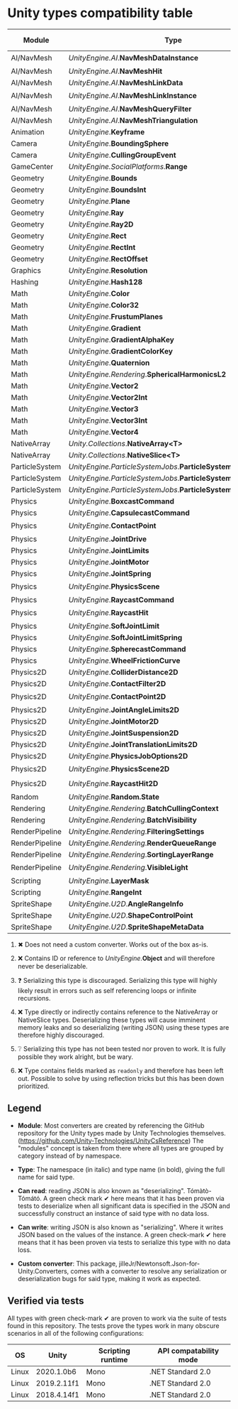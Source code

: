 # Unity types compatibility table

<!--
Footnotes superscript were generated with
https://beautifuldingbats.com/superscript-generator/
-->

| Module         | Type                                                            | Can read        | Can write       | Custom converter |
| -------------- | --------------------------------------------------------------- | --------------- | --------------- | ---------------- |
| AI/NavMesh     | _UnityEngine.<i></i>AI_.**NavMeshDataInstance**                 | ❌[⁽²⁾](#note-2) | ❓[⁽³⁾](#note-3) | ❌[⁽²⁾](#note-2)  |
| AI/NavMesh     | _UnityEngine.<i></i>AI_.**NavMeshHit**                          | ✔               | ✔               | ✖[⁽¹⁾](#note-1)  |
| AI/NavMesh     | _UnityEngine.<i></i>AI_.**NavMeshLinkData**                     | ✔               | ✔               | ✖[⁽¹⁾](#note-1)  |
| AI/NavMesh     | _UnityEngine.<i></i>AI_.**NavMeshLinkInstance**                 | ❌[⁽²⁾](#note-2) | ❓[⁽³⁾](#note-3) | ❌[⁽²⁾](#note-2)  |
| AI/NavMesh     | _UnityEngine.<i></i>AI_.**NavMeshQueryFilter**                  | ✔               | ✔               | ✔                |
| AI/NavMesh     | _UnityEngine.<i></i>AI_.**NavMeshTriangulation**                | ✔               | ✔               | ✔                |
| Animation      | _UnityEngine_.**Keyframe**                                      | ✔               | ✔               | ✖[⁽¹⁾](#note-1)  |
| Camera         | _UnityEngine_.**BoundingSphere**                                | ✔               | ✔               | ✖[⁽¹⁾](#note-1)  |
| Camera         | _UnityEngine_.**CullingGroupEvent**                             | ✔               | ✔               | ✔                |
| GameCenter     | _UnityEngine.SocialPlatforms_.**Range**                         | ✔               | ✔               | ✖[⁽¹⁾](#note-1)  |
| Geometry       | _UnityEngine_.**Bounds**                                        | ✔               | ✔               | ✔                |
| Geometry       | _UnityEngine_.**BoundsInt**                                     | ✔               | ✔               | ✔                |
| Geometry       | _UnityEngine_.**Plane**                                         | ✔               | ✔               | ✔                |
| Geometry       | _UnityEngine_.**Ray**                                           | ✔               | ✔               | ✖[⁽¹⁾](#note-1)  |
| Geometry       | _UnityEngine_.**Ray2D**                                         | ✔               | ✔               | ✖[⁽¹⁾](#note-1)  |
| Geometry       | _UnityEngine_.**Rect**                                          | ✔               | ✔               | ✔                |
| Geometry       | _UnityEngine_.**RectInt**                                       | ✔               | ✔               | ✔                |
| Geometry       | _UnityEngine_.**RectOffset**                                    | ✔               | ✔               | ✔                |
| Graphics       | _UnityEngine_.**Resolution**                                    | ✔               | ✔               | ✖[⁽¹⁾](#note-1)  |
| Hashing        | _UnityEngine_.**Hash128**                                       | ✔               | ✔               | ✔                |
| Math           | _UnityEngine_.**Color**                                         | ✔               | ✔               | ✔                |
| Math           | _UnityEngine_.**Color32**                                       | ✔               | ✔               | ✔                |
| Math           | _UnityEngine_.**FrustumPlanes**                                 | ✔               | ✔               | ✖[⁽¹⁾](#note-1)  |
| Math           | _UnityEngine_.**Gradient**                                      | ✔               | ✔               | ✖[⁽¹⁾](#note-1)  |
| Math           | _UnityEngine_.**GradientAlphaKey**                              | ✔               | ✔               | ✖[⁽¹⁾](#note-1)  |
| Math           | _UnityEngine_.**GradientColorKey**                              | ✔               | ✔               | ✖[⁽¹⁾](#note-1)  |
| Math           | _UnityEngine_.**Quaternion**                                    | ✔               | ✔               | ✔                |
| Math           | _UnityEngine.Rendering_.**SphericalHarmonicsL2**                | ✔               | ✔               | ✔                |
| Math           | _UnityEngine_.**Vector2**                                       | ✔               | ✔               | ✔                |
| Math           | _UnityEngine_.**Vector2Int**                                    | ✔               | ✔               | ✔                |
| Math           | _UnityEngine_.**Vector3**                                       | ✔               | ✔               | ✔                |
| Math           | _UnityEngine_.**Vector3Int**                                    | ✔               | ✔               | ✔                |
| Math           | _UnityEngine_.**Vector4**                                       | ✔               | ✔               | ✔                |
| NativeArray    | _Unity.Collections_.**NativeArray&lt;T&gt;**                    | ❌[⁽⁴⁾](#note-4) | ✔               | ✔                |
| NativeArray    | _Unity.Collections_.**NativeSlice&lt;T&gt;**                    | ❌[⁽⁴⁾](#note-4) | ✔               | ✔                |
| ParticleSystem | _UnityEngine.ParticleSystemJobs_.**ParticleSystemJobData**      | ❌[⁽⁴⁾](#note-4) | ❔[⁽⁵⁾](#note-5) | ❌[⁽⁴⁾](#note-4)  |
| ParticleSystem | _UnityEngine.ParticleSystemJobs_.**ParticleSystemNativeArray3** | ❌[⁽⁴⁾](#note-4) | ❔[⁽⁵⁾](#note-5) | ❌[⁽⁴⁾](#note-4)  |
| ParticleSystem | _UnityEngine.ParticleSystemJobs_.**ParticleSystemNativeArray4** | ❌[⁽⁴⁾](#note-4) | ❔[⁽⁵⁾](#note-5) | ❌[⁽⁴⁾](#note-4)  |
| Physics        | _UnityEngine_.**BoxcastCommand**                                | ✔               | ✔               | ✖[⁽¹⁾](#note-1)  |
| Physics        | _UnityEngine_.**CapsulecastCommand**                            | ✔               | ✔               | ✖[⁽¹⁾](#note-1)  |
| Physics        | _UnityEngine_.**ContactPoint**                                  | ❌[⁽²⁾](#note-2) | ❓[⁽³⁾](#note-3) | ❌[⁽²⁾](#note-2)  |
| Physics        | _UnityEngine_.**JointDrive**                                    | ✔               | ✔               | ✔                |
| Physics        | _UnityEngine_.**JointLimits**                                   | ✔               | ✔               | ✔                |
| Physics        | _UnityEngine_.**JointMotor**                                    | ✔               | ✔               | ✖[⁽¹⁾](#note-1)  |
| Physics        | _UnityEngine_.**JointSpring**                                   | ✔               | ✔               | ✖[⁽¹⁾](#note-1)  |
| Physics        | _UnityEngine_.**PhysicsScene**                                  | ❌[⁽²⁾](#note-2) | ❓[⁽³⁾](#note-3) | ❌[⁽²⁾](#note-2)  |
| Physics        | _UnityEngine_.**RaycastCommand**                                | ✔               | ✔               | ✖[⁽¹⁾](#note-1)  |
| Physics        | _UnityEngine_.**RaycastHit**                                    | ❌[⁽²⁾](#note-2) | ❓[⁽³⁾](#note-3) | ❌[⁽²⁾](#note-2)  |
| Physics        | _UnityEngine_.**SoftJointLimit**                                | ✔               | ✔               | ✔                |
| Physics        | _UnityEngine_.**SoftJointLimitSpring**                          | ✔               | ✔               | ✖[⁽¹⁾](#note-1)  |
| Physics        | _UnityEngine_.**SpherecastCommand**                             | ✔               | ✔               | ✖[⁽¹⁾](#note-1)  |
| Physics        | _UnityEngine_.**WheelFrictionCurve**                            | ✔               | ✔               | ✖[⁽¹⁾](#note-1)  |
| Physics2D      | _UnityEngine_.**ColliderDistance2D**                            | ✔               | ✔               | ✔                |
| Physics2D      | _UnityEngine_.**ContactFilter2D**                               | ✔               | ✔               | ✔                |
| Physics2D      | _UnityEngine_.**ContactPoint2D**                                | ❌[⁽²⁾](#note-2) | ❓[⁽³⁾](#note-3) | ❌[⁽²⁾](#note-2)  |
| Physics2D      | _UnityEngine_.**JointAngleLimits2D**                            | ✔               | ✔               | ✖[⁽¹⁾](#note-1)  |
| Physics2D      | _UnityEngine_.**JointMotor2D**                                  | ✔               | ✔               | ✖[⁽¹⁾](#note-1)  |
| Physics2D      | _UnityEngine_.**JointSuspension2D**                             | ✔               | ✔               | ✖[⁽¹⁾](#note-1)  |
| Physics2D      | _UnityEngine_.**JointTranslationLimits2D**                      | ✔               | ✔               | ✖[⁽¹⁾](#note-1)  |
| Physics2D      | _UnityEngine_.**PhysicsJobOptions2D**                           | ✔               | ✔               | ✖[⁽¹⁾](#note-1)  |
| Physics2D      | _UnityEngine_.**PhysicsScene2D**                                | ❌[⁽²⁾](#note-2) | ❓[⁽³⁾](#note-3) | ❌[⁽²⁾](#note-2)  |
| Physics2D      | _UnityEngine_.**RaycastHit2D**                                  | ❌[⁽²⁾](#note-2) | ❓[⁽³⁾](#note-3) | ❌[⁽²⁾](#note-2)  |
| Random         | _UnityEngine_.**Random.State**                                  | ✔               | ✔               | ✔                |
| Rendering      | _UnityEngine.Rendering_.**BatchCullingContext**                 | ❌[⁽⁴⁾](#note-4) | ❔[⁽⁵⁾](#note-5) | ❌[⁽⁴⁾](#note-4)  |
| Rendering      | _UnityEngine.Rendering_.**BatchVisibility**                     | ❌[⁽⁶⁾](#note-6) | ❔[⁽⁵⁾](#note-5) | ❌[⁽⁶⁾](#note-6)  |
| RenderPipeline | _UnityEngine.Rendering_.**FilteringSettings**                   | ✔               | ✔               | ✖[⁽¹⁾](#note-1)  |
| RenderPipeline | _UnityEngine.Rendering_.**RenderQueueRange**                    | ✔               | ✔               | ✖[⁽¹⁾](#note-1)  |
| RenderPipeline | _UnityEngine.Rendering_.**SortingLayerRange**                   | ✔               | ✔               | ✖[⁽¹⁾](#note-1)  |
| RenderPipeline | _UnityEngine.Rendering_.**VisibleLight**                        | ❌[⁽²⁾](#note-2) | ❓[⁽³⁾](#note-3) | ❌[⁽²⁾](#note-2)  |
| Scripting      | _UnityEngine_.**LayerMask**                                     | ✔               | ✔               | ✔                |
| Scripting      | _UnityEngine_.**RangeInt**                                      | ✔               | ✔               | ✔                |
| SpriteShape    | _UnityEngine.U2D_.**AngleRangeInfo**                            | ✔               | ✔               | ✖[⁽¹⁾](#note-1)  |
| SpriteShape    | _UnityEngine.U2D_.**ShapeControlPoint**                         | ✔               | ✔               | ✖[⁽¹⁾](#note-1)  |
| SpriteShape    | _UnityEngine.U2D_.**SpriteShapeMetaData**                       | ✔               | ✔               | ✖[⁽¹⁾](#note-1)  |

1. ✖<a name="note-1"></a> Does not need a custom converter. Works out of the
    box as-is.

2. ❌<a name="note-2"></a> Contains ID or reference to _UnityEngine_.**Object** and
    will therefore never be deserializable.

3. ❓<a name="note-3"></a> Serializing this type is discouraged. Serializing
    this type will highly likely result in errors such as self referencing loops
    or infinite recursions.

4. ❌<a name="note-4"></a> Type directly or indirectly contains reference to
    the NativeArray or NativeSlice types. Deserializing these types will cause
    imminent memory leaks and so deserializing (writing JSON) using these types
    are therefore highly discouraged.

5. ❔<a name="note-5"></a> Serializing this type has not been tested nor
    proven to work. It is fully possible they work alright, but be wary.
    
6. ❌<a name="note-6"></a> Type contains fields marked as `readonly` and
    therefore has been left out. Possible to solve by using reflection tricks
    but this has been down prioritized.

## Legend

- **Module**: Most converters are created by referencing the GitHub repository
  for the Unity types made by Unity Technologies themselves.
  (<https://github.com/Unity-Technologies/UnityCsReference>)
  The "modules" concept is taken from there where all types are grouped by
  category instead of by namespace.

- **Type**: The namespace (in italic) and type name (in bold), giving the full
  name for said type.

- **Can read**: reading JSON is also known as "deserializing". Tómàtò-Tómátó.
  A green check mark ✔ here means that it has been proven via tests to
  deserialize when all significant data is specified in the JSON and
  successfully construct an instance of said type with no data loss.

- **Can write**: writing JSON is also known as "serializing". Where it writes
  JSON based on the values of the instance. A green check-mark ✔ here means
  that it has been proven via tests to serialize this type with no data loss.

- **Custom converter**: This package,
  jilleJr/Newtonsoft.Json-for-Unity.Converters, comes with a converter to
  resolve any serialization or deserialization bugs for said type, making it
  work as expected.

## Verified via tests

All types with green check-mark ✔ are proven to work via the suite of tests
found in this repository. The tests prove the types work in many obscure
scenarios in all of the following configurations:

| OS    | Unity       | Scripting runtime | API compatability mode |
| ----- | ----------- | ----------------- | ---------------------- |
| Linux | 2020.1.0b6  | Mono              | .NET Standard 2.0      |
| Linux | 2019.2.11f1 | Mono              | .NET Standard 2.0      |
| Linux | 2018.4.14f1 | Mono              | .NET Standard 2.0      |
